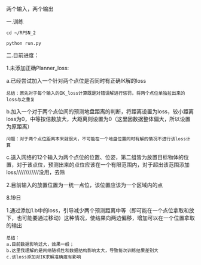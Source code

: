 两个输入，两个输出


一.训练

    cd ~/RPSN_2

    python run.py


二.目前进度：

1.未添加正确Planner_loss:

  a.已经尝试加入一个针对两个点位是否同时有正确IK解的loss

    总结：原先对于每个输入的IK_loss计算既是对错误解进行惩罚，将两个点位单独拉出来的loss与之重复

  b.加入一个对于两个点位间的预测地盘距离的判断，将距离设置为loss，较小距离loss为0，中等按倍数放大，大距离则设置为0（这里因数据整体偏大，所以设置为原距离）

    问题：对于两个点位距离本来就很大，不可能在一个地盘位置同时有解的情况不进行该loss计算

  c.送入网络的12个输入为两个点位的位置、位姿，第二组皆为放置目标物体的位置，对于该点位，预测出来的点位应该在一个有限范围内，对于超出该范围添加loss////////////没用，去除

2.目前输入的放置位置为一统一点位，该位置应该为一个区域内的点


8.19日

1.通过添加1.b中的loss，引导减少两个预测距离中等（即可能在一个点位拿取和放下，也可能要通过移动）这种情况，使结果向两边偏移，增加可以在一个位置拿取的输出
    
    总结：
    a.目前数据影响过大，效果一般；
    b.这里我理解的是网络随机性和数据结构影响太大，导致每次训练结果差别大
    c.该loss添加对IK求解准确度有影响
